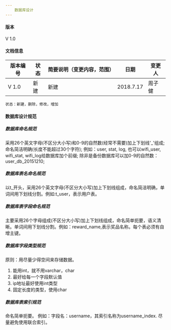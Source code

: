 ```yaml
---
    数据库设计
---
```

#### 版本

 V 1.0
 
####  文档信息

版本编号 | 状态 | 简要说明（变更内容，范围）| 日期 | 变更人
---|--- |--- | --- | ---
V 1.0 | 新建 | 新建 | 2018.7.17| 周子健


```
状态：新建，删除，修改，增加
```

#### 数据库设计规范

##### 数据库命名规范
 采用26个英文字母(不区分大小写)和0-9的自然数(经常不需要)加上下划线'_'组成;命名简洁明确(长度不能超过30个字符);
        例如：user, stat, log, 也可以wifi_user, wifi_stat, wifi_log给数据库加个前缀;
        除非是备份数据库可以加0-9的自然数：user_db_20151210;

##### 数据库表名命名规范
以t_开头，采用26个英文字母(不区分大小写)加上下划线组成，命名简洁明确，单词间用下划线分割。例如:t_user，表示用户表。

##### 数据库表字段命名规范
主要采用26个字母组成(不区分大小写)加上下划线组成，命名简单扼要，语义清晰。单词间用下划线分割。例如：reward_name,表示奖品名称。每个表必须有自增主键。

##### 数据库字段类型规范
原则：用尽量少得空间来存储数据。
1. 能用int，就不用varchar，char
2. 最好给每一个字段默认值
3. ip地址最好使用int类型
4. 固定长度的类型，使用char


##### 数据库表索引规范
命名简单扼要。
例如：字段名：username，其索引名称为username_index.
尽量避免使用联合索引。
